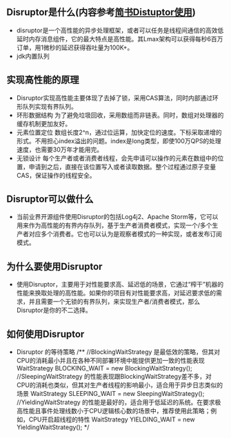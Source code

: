##  Disruptor是什么(内容参考[简书Distuptor使用](https://www.jianshu.com/p/d24b2eb4a881))
*   disruptor是一个高性能的异步处理框架，或者可以任务是线程间通信的高效低延时内存消息组件，它的最大特点是高性能。其Lmax架构可以获得每秒6百万订单，用1微秒的延迟获得吞吐量为100K+。
*   jdk内置队列
##   实现高性能的原理   
*   Disruptor实现高性能主要体现了去掉了锁，采用CAS算法，同时内部通过环形队列实现有界队列。
*   环形数据结构
    为了避免垃圾回收，采用数组而非链表。同时，数组对处理器的缓存机制更加友好。
*   元素位置定位
    数组长度2^n，通过位运算，加快定位的速度。下标采取递增的形式。不用担心index溢出的问题。index是long类型，即使100万QPS的处理速度，也需要30万年才能用完。
*   无锁设计
    每个生产者或者消费者线程，会先申请可以操作的元素在数组中的位置，申请到之后，直接在该位置写入或者读取数据。整个过程通过原子变量CAS，保证操作的线程安全。
##  Disruptor可以做什么
*   当前业界开源组件使用Disruptor的包括Log4j2、Apache Storm等，它可以用来作为高性能的有界内存队列，基于生产者消费者模式，实现一个/多个生产者对应多个消费者。它也可以认为是观察者模式的一种实现，或者发布订阅模式。
##  为什么要使用Disruptor
*   使用Disruptor，主要用于对性能要求高、延迟低的场景，它通过“榨干”机器的性能来换取处理的高性能。如果你的项目有对性能要求高，对延迟要求低的需求，并且需要一个无锁的有界队列，来实现生产者/消费者模式，那么Disruptor是你的不二选择。
##  如何使用Disruptor
*   Disruptor 的等待策略
    /**
        //BlockingWaitStrategy 是最低效的策略，但其对CPU的消耗最小并且在各种不同部署环境中能提供更加一致的性能表现
        WaitStrategy BLOCKING_WAIT = new BlockingWaitStrategy();
        //SleepingWaitStrategy 的性能表现跟BlockingWaitStrategy差不多，对CPU的消耗也类似，但其对生产者线程的影响最小，适合用于异步日志类似的场景
        WaitStrategy SLEEPING_WAIT = new SleepingWaitStrategy();
        //YieldingWaitStrategy 的性能是最好的，适合用于低延迟的系统。在要求极高性能且事件处理线数小于CPU逻辑核心数的场景中，推荐使用此策略；例如，CPU开启超线程的特性
        WaitStrategy YIELDING_WAIT = new YieldingWaitStrategy();
    */


        